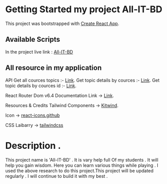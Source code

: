 # Getting Started my project All-IT-BD

This project was bootstrapped with [Create React App](https://github.com/facebook/create-react-app).

## Available Scripts

In the project live link : [All-IT-BD](https://all-programming-it-4c262.web.app/)

## All resource in my application

API
Get all cources topics :- [Link](https://all-it-sarver.vercel.app/allcources).
Get topic details by cources :- [Link](https://all-it-sarver.vercel.app/corcesCatagory).
Get topic details by cources id :- [Link](https://all-it-sarver.vercel.app/allcources/01).

React Router Dom v6.4
Documentation Link -> [Link](https://reactrouter.com/en/main/start/tutorial).

Resources & Credits
Tailwind Components -> [Kitwind](https://kitwind.io/products/kometa/components).

Icon -> [react-icons.github](https://react-icons.github.io/)

CSS Laibarry -> [tailwindcss](https://tailwindcss.com/docs/guides/create-react-app)

# Description .

This project name is 'All-IT-BD' . It is vary help full Of my students . It will help you gain wisdom. Here you can learn various things while playing . I used the above research to do this project.This project will be updated regularly . I will continue to build it with my best .
